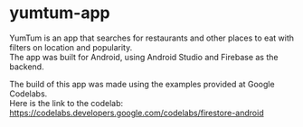 # yumtum-app

YumTum is an app that searches for restaurants and other places to eat with filters on location and popularity.  
The app was built for Android, using Android Studio and Firebase as the backend.  

The build of this app was made using the examples provided at Google Codelabs.  
Here is the link to the codelab: https://codelabs.developers.google.com/codelabs/firestore-android
